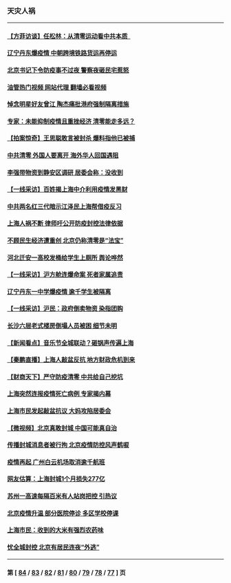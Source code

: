 ### 天灾人祸
---
#### [【方菲访谈】任松林：从清零运动看中共本质  ](../../pages/ncid280/n13723618.md?04301245) 
#### [辽宁丹东爆疫情 中朝跨境铁路货运再停运](../../pages/ncid280/n13723747.md?04301245) 
#### [北京书记下令防疫事不过夜 警察夜砸民宅惹怒](../../pages/ncid280/n13723632.md?04301245) 
#### [油管热门视频 网站代理 翻墙必看视频](http://209.222.30.114:81/youtube.html?04301245)
#### [悼念明星好友曾江 陶杰痛批港府强制隔离措施](../../pages/ncid280/n13723612.md?04301245) 
#### [专家：未能抑制疫情且重挫经济 清零能走多远？](../../pages/ncid280/n13723499.md?04301245) 
#### [【拍案惊奇】王思聪敢言被封杀 爆料指他已被捕](../../pages/ncid280/n13723559.md?04301245) 
#### [中共清零 外国人要离开 海外华人回国遇阻](../../pages/ncid280/n13723475.md?04301245) 
#### [李强带物资到静安区调研 居委会称：没收到](../../pages/ncid280/n13723172.md?04301245) 
#### [【一线采访】百姓揭上海中介利用疫情发黑财](../../pages/ncid280/n13723518.md?04301245) 
#### [中共两名红三代暗示江泽民上海帮借疫反习](../../pages/ncid280/n13723408.md?04301245) 
#### [上海人祸不断 律师吁公开防疫封控法律依据](../../pages/ncid280/n13723309.md?04301245) 
#### [不顾民生经济遭重创 北京仍称清零是“法宝”](../../pages/ncid280/n13723265.md?04301245) 
#### [河北迁安一高校发桶给学生上厕所 舆论哗然](../../pages/ncid280/n13723204.md?04301245) 
#### [【一线采访】沪方舱连爆命案 死者家属追责](../../pages/ncid280/n13722483.md?04301245) 
#### [辽宁丹东一中学爆疫情 逾千学生被隔离](../../pages/ncid280/n13723157.md?04301245) 
#### [【一线采访】沪民：政府倒卖物资 染指团购](../../pages/ncid280/n13721840.md?04301245) 
#### [长沙六层老式楼房倒塌人员被困 细节未明](../../pages/ncid280/n13723164.md?04301245) 
#### [【新闻看点】音乐节全城联动？砸锅声传遍上海](../../pages/ncid280/n13722662.md?04301245) 
#### [【秦鹏直播】上海人敲盆反抗 地方财政危机到来](../../pages/ncid280/n13722844.md?04301245) 
#### [【财商天下】严守防疫清零 中共给自己挖坑](../../pages/ncid280/n13722723.md?04301245) 
#### [上海突然连报疫情死亡病例 专家揭内幕](../../pages/ncid280/n13722697.md?04301245) 
#### [上海市民发起敲盆抗议 大妈攻陷居委会](../../pages/ncid280/n13722764.md?04301245) 
#### [【微视频】北京真敢封城 中国可能真自治](../../pages/ncid280/n13722598.md?04301245) 
#### [传播封城消息者被行拘 北京疫情防控风声鹤唳](../../pages/ncid280/n13722443.md?04301245) 
#### [疫情再起 广州白云机场取消逾千航班](../../pages/ncid280/n13722358.md?04301245) 
#### [网友估算：上海封城1个月损失277亿](../../pages/ncid280/n13722363.md?04301245) 
#### [苏州一高速每隔百米有人站岗把控 引热议](../../pages/ncid280/n13722321.md?04301245) 
#### [北京疫情升温 部分医院停诊 多区学校停课](../../pages/ncid280/n13722219.md?04301245) 
#### [上海市民：收到的大米有强烈农药味](../../pages/ncid280/n13722156.md?04301245) 
#### [忧全城封控 北京有居民连夜“外逃”](../../pages/ncid280/n13722117.md?04301245) 

---
#### 第 [ [84](./84.md?04301245) / [83](./83.md?04301245) / [82](./82.md?04301245) / [81](./81.md?04301245) / [80](./80.md?04301245) / [79](./79.md?04301245) / [78](./78.md?04301245) / [77](./77.md?04301245) ] 页
